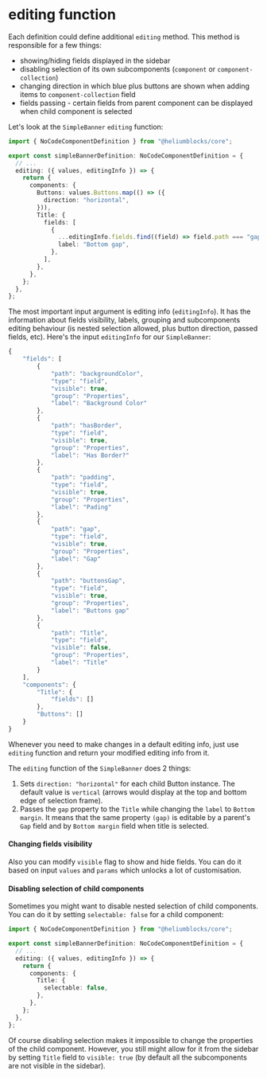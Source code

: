 # editing function

Each definition could define additional `editing` method. This method is responsible for a few things:

- showing/hiding fields displayed in the sidebar
- disabling selection of its own subcomponents (`component` or `component-collection`)
- changing direction in which blue plus buttons are shown when adding items to `component-collection` field
- fields passing - certain fields from parent component can be displayed when child component is selected

Let's look at the `SimpleBanner` `editing` function:

```typescript
import { NoCodeComponentDefinition } from "@heliumblocks/core";

export const simpleBannerDefinition: NoCodeComponentDefinition = {
  // ...
  editing: ({ values, editingInfo }) => {
    return {
      components: {
        Buttons: values.Buttons.map(() => ({
          direction: "horizontal",
        })),
        Title: {
          fields: [
            {
              ...editingInfo.fields.find((field) => field.path === "gap")!,
              label: "Bottom gap",
            },
          ],
        },
      },
    };
  },
};
```

The most important input argument is editing info (`editingInfo`). It has the information about fields visibility, labels, grouping and subcomponents editing behaviour (is nested selection allowed, plus button direction, passed fields, etc). Here's the input `editingInfo` for our `SimpleBanner`:

```typescript
{
    "fields": [
        {
            "path": "backgroundColor",
            "type": "field",
            "visible": true,
            "group": "Properties",
            "label": "Background Color"
        },
        {
            "path": "hasBorder",
            "type": "field",
            "visible": true,
            "group": "Properties",
            "label": "Has Border?"
        },
        {
            "path": "padding",
            "type": "field",
            "visible": true,
            "group": "Properties",
            "label": "Pading"
        },
        {
            "path": "gap",
            "type": "field",
            "visible": true,
            "group": "Properties",
            "label": "Gap"
        },
        {
            "path": "buttonsGap",
            "type": "field",
            "visible": true,
            "group": "Properties",
            "label": "Buttons gap"
        },
        {
            "path": "Title",
            "type": "field",
            "visible": false,
            "group": "Properties",
            "label": "Title"
        }
    ],
    "components": {
        "Title": {
            "fields": []
        },
        "Buttons": []
    }
}
```

Whenever you need to make changes in a default editing info, just use `editing` function and return your modified editing info from it.

The `editing` function of the `SimpleBanner` does 2 things:

1. Sets `direction: "horizontal"` for each child Button instance. The default value is `vertical` (arrows would display at the top and bottom edge of selection frame).
2. Passes the `gap` property to the `Title` while changing the `label` to `Bottom margin`. It means that the same property `(gap)` is editable by a parent's `Gap` field and by `Bottom margin` field when title is selected.

#### Changing fields visibility

Also you can modify `visible` flag to show and hide fields. You can do it based on input `values` and `params` which unlocks a lot of customisation.

#### Disabling selection of child components

Sometimes you might want to disable nested selection of child components. You can do it by setting `selectable: false` for a child component:

```typescript
import { NoCodeComponentDefinition } from "@heliumblocks/core";

export const simpleBannerDefinition: NoCodeComponentDefinition = {
  // ...
  editing: ({ values, editingInfo }) => {
    return {
      components: {
        Title: {
          selectable: false,
        },
      },
    };
  },
};
```

Of course disabling selection makes it impossible to change the properties of the child component. However, you still might allow for it from the sidebar by setting `Title` field to `visible: true` (by default all the subcomponents are not visible in the sidebar).
